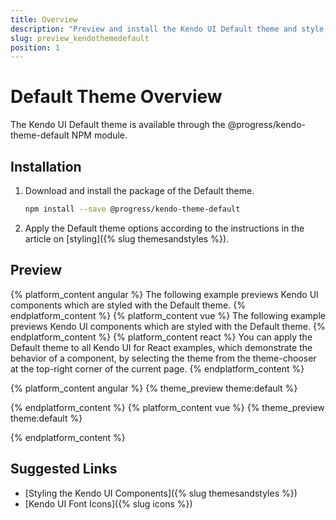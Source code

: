 ```yaml
---
title: Overview
description: "Preview and install the Kendo UI Default theme and style the Kendo UI components in Angular and React projects."
slug: preview_kendothemedefault
position: 1
---
```


# Default Theme Overview

The Kendo UI Default theme is available through the @progress/kendo-theme-default NPM module.

## Installation

1. Download and install the package of the Default theme.

    ```sh
    npm install --save @progress/kendo-theme-default
    ```

1. Apply the Default theme options according to the instructions in the article on [styling]({% slug themesandstyles %}).

## Preview

{% platform_content angular %}
The following example previews Kendo UI components which are styled with the Default theme.
{% endplatform_content %}
{% platform_content vue %}
The following example previews Kendo UI components which are styled with the Default theme.
{% endplatform_content %}
{% platform_content react %}
You can apply the Default theme to all Kendo UI for React examples, which demonstrate the behavior of a component, by selecting the theme from the theme-chooser at the top-right corner of the current page.
{% endplatform_content %}

{% platform_content angular %}
{% theme_preview theme:default %}
<script async src="{% asset_path theme-preview.js %}"></script>
{% endplatform_content %}
{% platform_content vue %}
{% theme_preview theme:default %}
<script async src="{% asset_path vue-theme-preview.js %}"></script>
{% endplatform_content %}

## Suggested Links

* [Styling the Kendo UI Components]({% slug themesandstyles %})
* [Kendo UI Font Icons]({% slug icons %})

